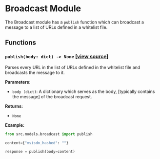 # Broadcast Module

The Broadcast module has a `publish` function which can broadcast a message to a list of URLs defined in a whitelist file.

## Functions

### `publish(body: dict) -> None` [[view source](/src/models/broadcast.py#L19-L44)]

Parses every URL in the list of URLs defined in the whitelist file and broadcasts the message to it.

**Parameters:**

- `body (dict)`: A dictionary which serves as the body, [typically contains the message] of the broadcast request.

**Returns:**

- `None`

**Example:**

```python
from src.models.broadcast import publish

content={"msisdn_hashed": ""}

response = publish(body=content)
```
